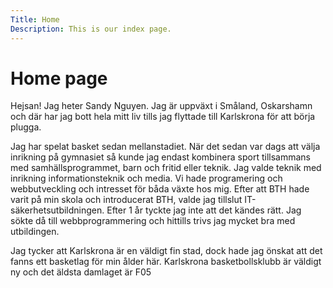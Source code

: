 ```yaml
---
Title: Home
Description: This is our index page.
---
```


Home page
==========================

Hejsan! Jag heter Sandy Nguyen. Jag är uppväxt i Småland, Oskarshamn och där har jag bott hela mitt liv tills jag flyttade till Karlskrona för att börja plugga.

Jag har spelat basket sedan mellanstadiet. När det sedan var dags att välja inrikning på gymnasiet så kunde jag endast kombinera sport tillsammans med samhällsprogrammet, barn och fritid eller teknik.
Jag valde teknik med inrikning informationsteknik och media. Vi hade programering och webbutveckling och intresset för båda växte hos mig.
Efter att BTH hade varit på min skola och introducerat BTH, valde jag tillslut IT-säkerhetsutbildningen. Efter 1 år tyckte jag inte att det kändes rätt. Jag sökte då till webbprogrammering och hittills
trivs jag mycket bra med utbildingen.

Jag tycker att Karlskrona är en väldigt fin stad, dock hade jag önskat att det fanns ett basketlag för min ålder här. Karlskrona basketbollsklubb är väldigt ny och det äldsta damlaget är F05
